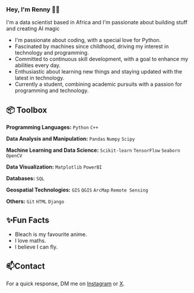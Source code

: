 ### **Hey, I'm Renny** 👋🏽  

I'm a data scientist based in Africa and I'm passionate about building stuff and creating AI magic

+ I'm passionate about coding, with a special love for Python.
+ Fascinated by machines since childhood, driving my interest in technology and programming.
+ Committed to continuous skill development, with a goal to enhance my abilities every day.
+ Enthusiastic about learning new things and staying updated with the latest in technology.
+ Currently a student, combining academic pursuits with a passion for programming and technology.

## 📦 **Toolbox**
**Programming Languages:** `Python` `C++`

**Data Analysis and Manipulation:** `Pandas` `Numpy` `Scipy`

**Machine Learning and Data Science:** `Scikit-learn` `TensorFlow` `Seaborn` `OpenCV`

**Data Visualization:** `Matplotlib` `PowerBI`

**Databases:** `SQL`

**Geospatial Technologies:** `GIS` `QGIS` `ArcMap` `Remote Sensing`

**Others:** `Git` `HTML` `Django`

## ✨Fun Facts
+ Bleach is my favourite anime.
+ I love maths.
+ I believe I can fly.

## 📫Contact
For a quick response, DM me on [Instagram](http://www.instagram.com/rennycodes) or [X](http:..www.twitter.com/rennycodes).
